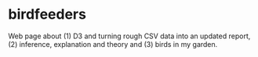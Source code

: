 # birdfeeders
Web page about (1) D3 and turning rough CSV data into an updated report, (2) inference, explanation and theory and (3) birds in my garden.
